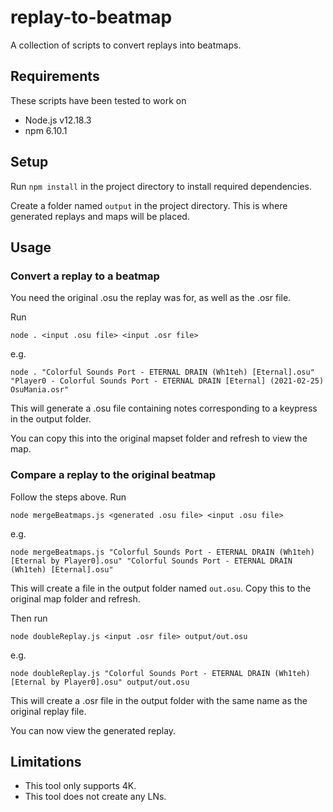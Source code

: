 # replay-to-beatmap

A collection of scripts to convert replays into beatmaps.

## Requirements

These scripts have been tested to work on
- Node.js v12.18.3
- npm 6.10.1

## Setup

Run `npm install` in the project directory to install required dependencies.

Create a folder named `output` in the project directory. This is where generated replays and maps will be placed.

## Usage

### Convert a replay to a beatmap

You need the original .osu the replay was for, as well as the .osr file.

Run
```
node . <input .osu file> <input .osr file>
```
e.g.
```
node . "Colorful Sounds Port - ETERNAL DRAIN (Wh1teh) [Eternal].osu" "Player0 - Colorful Sounds Port - ETERNAL DRAIN [Eternal] (2021-02-25) OsuMania.osr"
```

This will generate a .osu file containing notes corresponding to a keypress in the output folder.

You can copy this into the original mapset folder and refresh to view the map.

### Compare a replay to the original beatmap

Follow the steps above.
Run
```
node mergeBeatmaps.js <generated .osu file> <input .osu file>
```
e.g.
```
node mergeBeatmaps.js "Colorful Sounds Port - ETERNAL DRAIN (Wh1teh) [Eternal by Player0].osu" "Colorful Sounds Port - ETERNAL DRAIN (Wh1teh) [Eternal].osu"
```

This will create a file in the output folder named `out.osu`. Copy this to the original map folder and refresh.

Then run 
```
node doubleReplay.js <input .osr file> output/out.osu 
```
e.g.
```
node doubleReplay.js "Colorful Sounds Port - ETERNAL DRAIN (Wh1teh) [Eternal by Player0].osu" output/out.osu
```
This will create a .osr file in the output folder with the same name as the original replay file.

You can now view the generated replay.

## Limitations

- This tool only supports 4K.
- This tool does not create any LNs.



